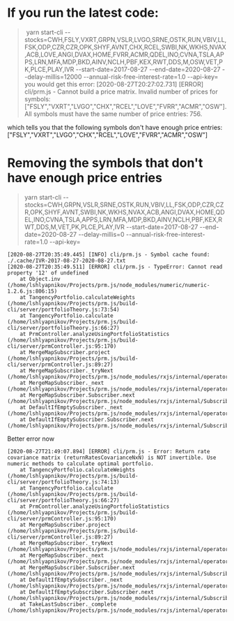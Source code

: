 # If you run the latest code:
> yarn start-cli --stocks=CWH,FSLY,VXRT,GRPN,VSLR,LVGO,SRNE,OSTK,RUN,VBIV,LL,FSK,ODP,CZR,CZR,OPK,SHYF,AVNT,CHX,RCEL,SWBI,NK,WKHS,NVAX,ACB,LOVE,ANGI,DVAX,HOME,FVRR,ACMR,QDEL,INO,CVNA,TSLA,APPS,LRN,MFA,MDP,BKD,AINV,NCLH,PBF,KEX,RWT,DDS,M,OSW,VET,PK,PLCE,PLAY,IVR --start-date=2017-08-27 --end-date=2020-08-27 --delay-millis=12000 --annual-risk-free-interest-rate=1.0 --api-key=<key>
you would get this error:
[2020-08-27T20:27:02.731] [ERROR] cli/prm.js - Cannot build a price matrix. Invalid number of prices for symbols: ["FSLY","VXRT","LVGO","CHX","RCEL","LOVE","FVRR","ACMR","OSW"]. All symbols must have the same number of price entries: 756.

which tells you that the following symbols don't have enough price entries:["FSLY","VXRT","LVGO","CHX","RCEL","LOVE","FVRR","ACMR","OSW"]

# Removing the symbols that don't have enough price entries

> yarn start-cli --stocks=CWH,GRPN,VSLR,SRNE,OSTK,RUN,VBIV,LL,FSK,ODP,CZR,CZR,OPK,SHYF,AVNT,SWBI,NK,WKHS,NVAX,ACB,ANGI,DVAX,HOME,QDEL,INO,CVNA,TSLA,APPS,LRN,MFA,MDP,BKD,AINV,NCLH,PBF,KEX,RWT,DDS,M,VET,PK,PLCE,PLAY,IVR --start-date=2017-08-27 --end-date=2020-08-27 --delay-millis=0 --annual-risk-free-interest-rate=1.0 --api-key=<key>

```
[2020-08-27T20:35:49.445] [INFO] cli/prm.js - Symbol cache found: ./.cache/IVR-2017-08-27-2020-08-27.txt
[2020-08-27T20:35:49.511] [ERROR] cli/prm.js - TypeError: Cannot read property '12' of undefined
    at Object.inv (/home/lshlyapnikov/Projects/prm.js/node_modules/numeric/numeric-1.2.6.js:806:15)
    at TangencyPortfolio.calculateWeights (/home/lshlyapnikov/Projects/prm.js/build-cli/server/portfolioTheory.js:73:54)
    at TangencyPortfolio.calculate (/home/lshlyapnikov/Projects/prm.js/build-cli/server/portfolioTheory.js:66:27)
    at PrmController.analyzeUsingPortfolioStatistics (/home/lshlyapnikov/Projects/prm.js/build-cli/server/prmController.js:95:170)
    at MergeMapSubscriber.project (/home/lshlyapnikov/Projects/prm.js/build-cli/server/prmController.js:89:27)
    at MergeMapSubscriber._tryNext (/home/lshlyapnikov/Projects/prm.js/node_modules/rxjs/internal/operators/mergeMap.js:69:27)
    at MergeMapSubscriber._next (/home/lshlyapnikov/Projects/prm.js/node_modules/rxjs/internal/operators/mergeMap.js:59:18)
    at MergeMapSubscriber.Subscriber.next (/home/lshlyapnikov/Projects/prm.js/node_modules/rxjs/internal/Subscriber.js:66:18)
    at DefaultIfEmptySubscriber._next (/home/lshlyapnikov/Projects/prm.js/node_modules/rxjs/internal/operators/defaultIfEmpty.js:41:26)
    at DefaultIfEmptySubscriber.Subscriber.next (/home/lshlyapnikov/Projects/prm.js/node_modules/rxjs/internal/Subscriber.js:66:18)
```

Better error now

```
[2020-08-27T21:49:07.894] [ERROR] cli/prm.js - Error: Return rate covariance matrix (returnRatesCovarianceNxN) is NOT invertible. Use numeric methods to calculate optimal portfolio.
    at TangencyPortfolio.calculateWeights (/home/lshlyapnikov/Projects/prm.js/build-cli/server/portfolioTheory.js:74:13)
    at TangencyPortfolio.calculate (/home/lshlyapnikov/Projects/prm.js/build-cli/server/portfolioTheory.js:66:27)
    at PrmController.analyzeUsingPortfolioStatistics (/home/lshlyapnikov/Projects/prm.js/build-cli/server/prmController.js:95:170)
    at MergeMapSubscriber.project (/home/lshlyapnikov/Projects/prm.js/build-cli/server/prmController.js:89:27)
    at MergeMapSubscriber._tryNext (/home/lshlyapnikov/Projects/prm.js/node_modules/rxjs/internal/operators/mergeMap.js:69:27)
    at MergeMapSubscriber._next (/home/lshlyapnikov/Projects/prm.js/node_modules/rxjs/internal/operators/mergeMap.js:59:18)
    at MergeMapSubscriber.Subscriber.next (/home/lshlyapnikov/Projects/prm.js/node_modules/rxjs/internal/Subscriber.js:66:18)
    at DefaultIfEmptySubscriber._next (/home/lshlyapnikov/Projects/prm.js/node_modules/rxjs/internal/operators/defaultIfEmpty.js:41:26)
    at DefaultIfEmptySubscriber.Subscriber.next (/home/lshlyapnikov/Projects/prm.js/node_modules/rxjs/internal/Subscriber.js:66:18)
    at TakeLastSubscriber._complete (/home/lshlyapnikov/Projects/prm.js/node_modules/rxjs/internal/operators/takeLast.js:71:29)
```
